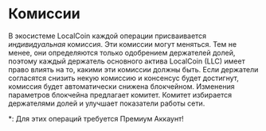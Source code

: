 # Комиссии

В экосистеме LocalCoin каждой операции присваивается *индивидуальная* комиссия. Эти комиссии могут меняться. Тем не менее, они определяются только одобрением держателей долей, поэтому каждый держатель основного актива LocalCoin (LLC) имеет право влиять на то, какими эти комиссии должны быть. Если держатели согласятся снизить некую комиссию и консенсус будет достигнут, комиссия будет автоматически снижена блокчейном. Изменения параметров блокчейна предлагает комитет. Комитет избирается держателями долей и улучшает показатели работы сети.

\*: Для этих операций требуется Премиум Аккаунт!
